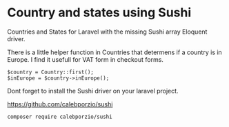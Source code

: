 # Country and states using Sushi
Countries and States for Laravel with the missing Sushi array Eloquent driver.

There is a little helper function in Countries that determens if a country is in Europe. I find it usefull for VAT form in checkout forms.
```
$country = Country::first();
$inEurope = $country->inEurope();
```

Dont forget to install the Sushi driver on your laravel project.

https://github.com/calebporzio/sushi

```
composer require calebporzio/sushi
```


